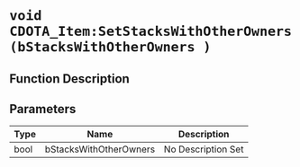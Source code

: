 # `void CDOTA_Item:SetStacksWithOtherOwners(bStacksWithOtherOwners )`
## Function Description

## Parameters
Type|Name|Description
--|--|--
bool|bStacksWithOtherOwners|No Description Set
